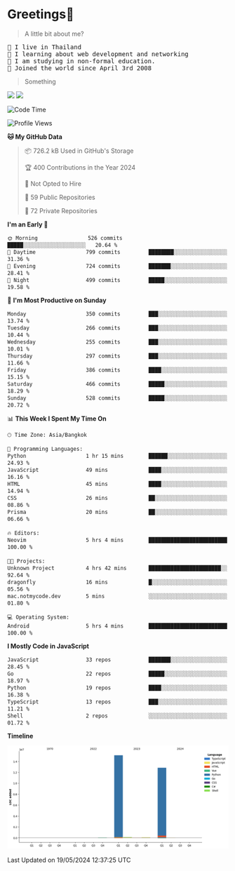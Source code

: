 <h1>Greetings👋</h1>

> A little bit about me?
<pre>
📍 I live in Thailand
💽 I learning about web development and networking
📝 I am studying in non-formal education.
🍰 Joined the world since April 3rd 2008
</pre>

> Something
<img src="https://github-readme-stats-eight-theta.vercel.app/api?username=bluestar-b&show_icons=true&theme=tokyonight&include_all_commits=true&count_private=true" />

<img src="https://github-readme-stats.vercel.app/api/top-langs/?username=bluestar-b&theme=tokyonight&include_all_commits=true&layout=compact&langs_count=10&border_radius=8" />

<!--START_SECTION:waka-->
![Code Time](http://img.shields.io/badge/Code%20Time-7%20hrs%208%20mins-blue)

![Profile Views](http://img.shields.io/badge/Profile%20Views-8-blue)

**🐱 My GitHub Data** 

> 📦 726.2 kB Used in GitHub's Storage 
 > 
> 🏆 400 Contributions in the Year 2024
 > 
> 🚫 Not Opted to Hire
 > 
> 📜 59 Public Repositories 
 > 
> 🔑 72 Private Repositories 
 > 
**I'm an Early 🐤** 

```text
🌞 Morning                526 commits         █████░░░░░░░░░░░░░░░░░░░░   20.64 % 
🌆 Daytime                799 commits         ████████░░░░░░░░░░░░░░░░░   31.36 % 
🌃 Evening                724 commits         ███████░░░░░░░░░░░░░░░░░░   28.41 % 
🌙 Night                  499 commits         █████░░░░░░░░░░░░░░░░░░░░   19.58 % 
```
📅 **I'm Most Productive on Sunday** 

```text
Monday                   350 commits         ███░░░░░░░░░░░░░░░░░░░░░░   13.74 % 
Tuesday                  266 commits         ███░░░░░░░░░░░░░░░░░░░░░░   10.44 % 
Wednesday                255 commits         ███░░░░░░░░░░░░░░░░░░░░░░   10.01 % 
Thursday                 297 commits         ███░░░░░░░░░░░░░░░░░░░░░░   11.66 % 
Friday                   386 commits         ████░░░░░░░░░░░░░░░░░░░░░   15.15 % 
Saturday                 466 commits         █████░░░░░░░░░░░░░░░░░░░░   18.29 % 
Sunday                   528 commits         █████░░░░░░░░░░░░░░░░░░░░   20.72 % 
```


📊 **This Week I Spent My Time On** 

```text
🕑︎ Time Zone: Asia/Bangkok

💬 Programming Languages: 
Python                   1 hr 15 mins        ██████░░░░░░░░░░░░░░░░░░░   24.93 % 
JavaScript               49 mins             ████░░░░░░░░░░░░░░░░░░░░░   16.16 % 
HTML                     45 mins             ████░░░░░░░░░░░░░░░░░░░░░   14.94 % 
CSS                      26 mins             ██░░░░░░░░░░░░░░░░░░░░░░░   08.86 % 
Prisma                   20 mins             ██░░░░░░░░░░░░░░░░░░░░░░░   06.66 % 

🔥 Editors: 
Neovim                   5 hrs 4 mins        █████████████████████████   100.00 % 

🐱‍💻 Projects: 
Unknown Project          4 hrs 42 mins       ███████████████████████░░   92.64 % 
dragonfly                16 mins             █░░░░░░░░░░░░░░░░░░░░░░░░   05.56 % 
mac.notmycode.dev        5 mins              ░░░░░░░░░░░░░░░░░░░░░░░░░   01.80 % 

💻 Operating System: 
Android                  5 hrs 4 mins        █████████████████████████   100.00 % 
```

**I Mostly Code in JavaScript** 

```text
JavaScript               33 repos            ███████░░░░░░░░░░░░░░░░░░   28.45 % 
Go                       22 repos            █████░░░░░░░░░░░░░░░░░░░░   18.97 % 
Python                   19 repos            ████░░░░░░░░░░░░░░░░░░░░░   16.38 % 
TypeScript               13 repos            ███░░░░░░░░░░░░░░░░░░░░░░   11.21 % 
Shell                    2 repos             ░░░░░░░░░░░░░░░░░░░░░░░░░   01.72 % 
```



**Timeline**

![Lines of Code chart](https://raw.githubusercontent.com/bluestar-b/bluestar-b/main/assets/bar_graph.png)


 Last Updated on 19/05/2024 12:37:25 UTC
<!--END_SECTION:waka-->

